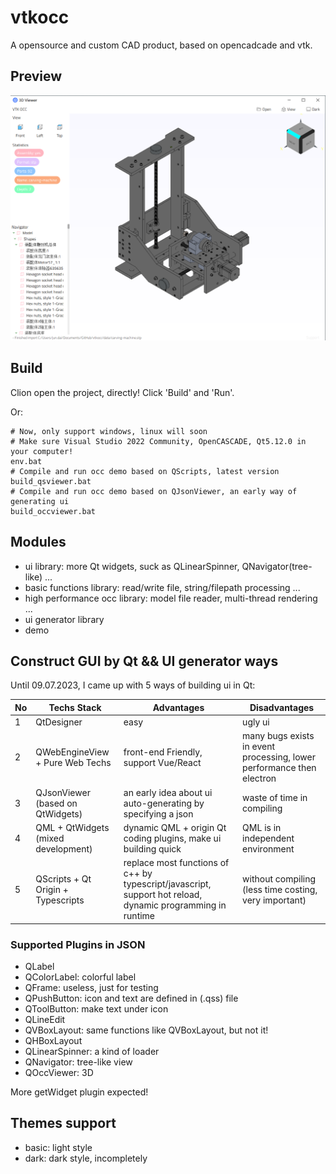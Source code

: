 # vtkocc

A opensource and custom CAD product, based on opencadcade and vtk. 

## Preview

![image](./doc/demo.png)

## Build

Clion open the project, directly! Click 'Build' and 'Run'.

Or:

```shell
# Now, only support windows, linux will soon
# Make sure Visual Studio 2022 Community, OpenCASCADE, Qt5.12.0 in your computer!
env.bat
# Compile and run occ demo based on QScripts, latest version
build_qsviewer.bat
# Compile and run occ demo based on QJsonViewer, an early way of generating ui 
build_occviewer.bat
```

## Modules

- ui library: more Qt widgets, suck as QLinearSpinner, QNavigator(tree-like) ...
- basic functions library: read/write file, string/filepath processing ...
- high performance occ library: model file reader, multi-thread rendering ...
- ui generator library
- demo

## Construct GUI by Qt && UI generator ways

Until 09.07.2023, I came up with 5 ways of building ui in Qt:

| No | Techs Stack                         | Advantages                                                                                                 | Disadvantages                                                         |
|----|-------------------------------------|------------------------------------------------------------------------------------------------------------|-----------------------------------------------------------------------|
| 1  | QtDesigner                          | easy                                                                                                       | ugly ui                                                               |
| 2  | QWebEngineView + Pure Web Techs     | front-end Friendly, support Vue/React                                                                      | many bugs exists in event processing, lower performance then electron |
| 3  | QJsonViewer (based on QtWidgets)    | an early idea about ui auto-generating by specifying a json                                                | waste of time in compiling                                            |
| 4  | QML + QtWidgets (mixed development) | dynamic QML + origin Qt coding plugins, make ui building quick                                             | QML is in independent environment                                     |
| 5  | QScripts + Qt Origin + Typescripts  | replace most functions of c++ by typescript/javascript, support hot reload, dynamic programming in runtime | without compiling (less time costing, very important)                 |

### Supported Plugins in JSON

- QLabel
- QColorLabel: colorful label
- QFrame: useless, just for testing
- QPushButton: icon and text are defined in (.qss) file
- QToolButton: make text under icon
- QLineEdit
- QVBoxLayout: same functions like QVBoxLayout, but not it!
- QHBoxLayout
- QLinearSpinner: a kind of loader
- QNavigator: tree-like view
- QOccViewer: 3D

More getWidget plugin expected!

## Themes support

- basic: light style
- dark: dark style, incompletely

